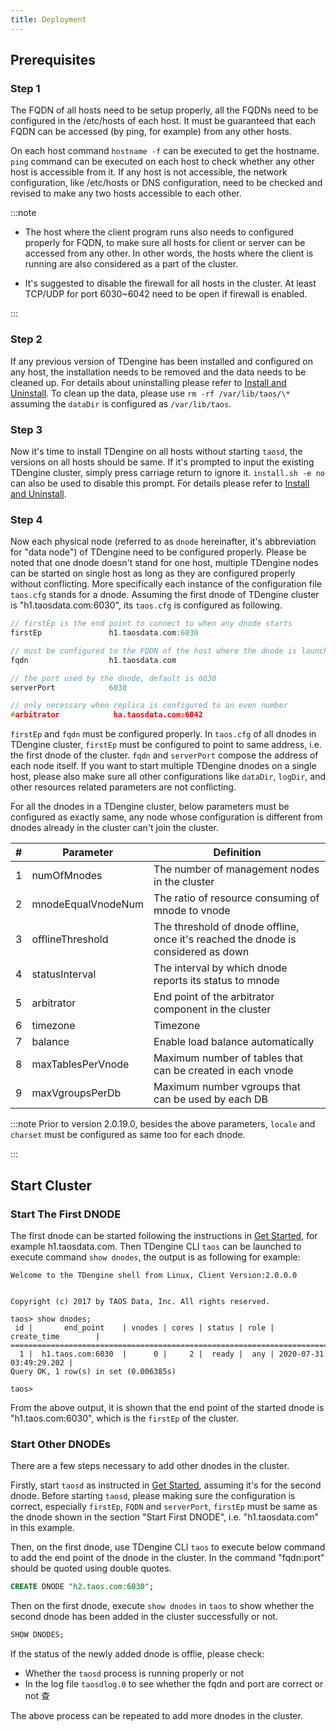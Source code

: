 ```yaml
---
title: Deployment
---
```


## Prerequisites

### Step 1

The FQDN of all hosts need to be setup properly, all the FQDNs need to be configured in the /etc/hosts of each host. It must be guaranteed that each FQDN can be accessed (by ping, for example) from any other hosts.

On each host command `hostname -f` can be executed to get the hostname. `ping` command can be executed on each host to check whether any other host is accessible from it. If any host is not accessible, the network configuration, like /etc/hosts or DNS configuration, need to be checked and revised to make any two hosts accessible to each other.

:::note

- The host where the client program runs also needs to configured properly for FQDN, to make sure all hosts for client or server can be accessed from any other. In other words, the hosts where the client is running are also considered as a part of the cluster.

- It's suggested to disable the firewall for all hosts in the cluster. At least TCP/UDP for port 6030~6042 need to be open if firewall is enabled.

:::

### Step 2

If any previous version of TDengine has been installed and configured on any host, the installation needs to be removed and the data needs to be cleaned up. For details about uninstalling please refer to [Install and Uninstall](/operation/pkg-install). To clean up the data, please use `rm -rf /var/lib/taos/\*` assuming the `dataDir` is configured as `/var/lib/taos`.

### Step 3

Now it's time to install TDengine on all hosts without starting `taosd`, the versions on all hosts should be same. If it's prompted to input the existing TDengine cluster, simply press carriage return to ignore it. `install.sh -e no` can also be used to disable this prompt. For details please refer to [Install and Uninstall](/operation/pkg-install).

### Step 4

Now each physical node (referred to as `dnode` hereinafter, it's abbreviation for "data node") of TDengine need to be configured properly. Please be noted that one dnode doesn't stand for one host, multiple TDengine nodes can be started on single host as long as they are configured properly without conflicting. More specifically each instance of the configuration file `taos.cfg` stands for a dnode. Assuming the first dnode of TDengine cluster is "h1.taosdata.com:6030", its `taos.cfg` is configured as following.

```c
// firstEp is the end point to connect to when any dnode starts
firstEp               h1.taosdata.com:6030

// must be configured to the FQDN of the host where the dnode is launched
fqdn                  h1.taosdata.com

// the port used by the dnode, default is 6030
serverPort            6030

// only necessary when replica is configured to an even number
#arbitrator            ha.taosdata.com:6042
```

`firstEp` and `fqdn` must be configured properly. In `taos.cfg` of all dnodes in TDengine cluster, `firstEp` must be configured to point to same address, i.e. the first dnode of the cluster. `fqdn` and `serverPort` compose the address of each node itself. If you want to start multiple TDengine dnodes on a single host, please also make sure all other configurations like `dataDir`, `logDir`, and other resources related parameters are not conflicting.

For all the dnodes in a TDengine cluster, below parameters must be configured as exactly same, any node whose configuration is different from dnodes already in the cluster can't join the cluster.

| **#** | **Parameter**      | **Definition**                                                                    |
| ----- | ------------------ | --------------------------------------------------------------------------------- |
| 1     | numOfMnodes        | The number of management nodes in the cluster                                     |
| 2     | mnodeEqualVnodeNum | The ratio of resource consuming of mnode to vnode                                 |
| 3     | offlineThreshold   | The threshold of dnode offline, once it's reached the dnode is considered as down |
| 4     | statusInterval     | The interval by which dnode reports its status to mnode                           |
| 5     | arbitrator         | End point of the arbitrator component in the cluster                              |
| 6     | timezone           | Timezone                                                                          |
| 7     | balance            | Enable load balance automatically                                                 |
| 8     | maxTablesPerVnode  | Maximum number of tables that can be created in each vnode                        |
| 9     | maxVgroupsPerDb    | Maximum number vgroups that can be used by each DB                                |

:::note
Prior to version 2.0.19.0, besides the above parameters, `locale` and `charset` must be configured as same too for each dnode.

:::

## Start Cluster

### Start The First DNODE

The first dnode can be started following the instructions in [Get Started](/get-started/), for example h1.taosdata.com. Then TDengine CLI `taos` can be launched to execute command `show dnodes`, the output is as following for example:

```
Welcome to the TDengine shell from Linux, Client Version:2.0.0.0


Copyright (c) 2017 by TAOS Data, Inc. All rights reserved.

taos> show dnodes;
 id |       end_point    | vnodes | cores | status | role |      create_time        |
=====================================================================================
  1 |  h1.taos.com:6030  |      0 |     2 |  ready |  any | 2020-07-31 03:49:29.202 |
Query OK, 1 row(s) in set (0.006385s)

taos>
```

From the above output, it is shown that the end point of the started dnode is "h1.taos.com:6030", which is the `firstEp` of the cluster.

### Start Other DNODEs

There are a few steps necessary to add other dnodes in the cluster.

Firstly, start `taosd` as instructed in [Get Started](/get-started/), assuming it's for the second dnode. Before starting `taosd`, please making sure the configuration is correct, especially `firstEp`, `FQDN` and `serverPort`, `firstEp` must be same as the dnode shown in the section "Start First DNODE", i.e. "h1.taosdata.com" in this example.

Then, on the first dnode, use TDengine CLI `taos` to execute below command to add the end point of the dnode in the cluster. In the command "fqdn:port" should be quoted using double quotes.

```sql
CREATE DNODE "h2.taos.com:6030";
```

Then on the first dnode, execute `show dnodes` in `taos` to show whether the second dnode has been added in the cluster successfully or not.

```sql
SHOW DNODES;
```

If the status of the newly added dnode is offlie, please check:

- Whether the `taosd` process is running properly or not
- In the log file `taosdlog.0` to see whether the fqdn and port are correct or not 查

The above process can be repeated to add more dnodes in the cluster.
